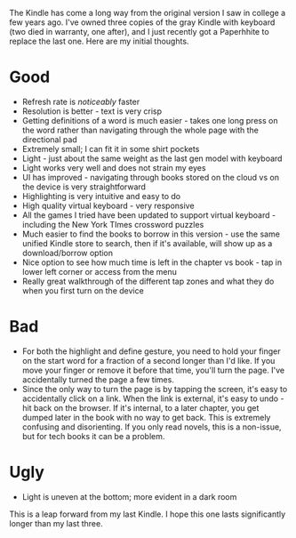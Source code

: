 The Kindle has come a long way from the original version I saw in college a few years ago. I've owned three copies of the gray Kindle with keyboard (two died in warranty, one after), and I just recently got a Paperhhite to replace the last one. Here are my initial thoughts.

# Good
* Refresh rate is *noticeably* faster
* Resolution is better - text is very crisp
* Getting definitions of a word is much easier - takes one long press on the word rather than navigating through the whole page with the directional pad
* Extremely small; I can fit it in some shirt pockets
* Light - just about the same weight as the last gen model with keyboard
* Light works very well and does not strain my eyes
* UI has improved - navigating through books stored on the cloud vs on the device is very straightforward
* Highlighting is very intuitive and easy to do
* High quality virtual keyboard - very responsive
* All the games I tried have been updated to support virtual keyboard - including the New York TImes crossword puzzles
* Much easier to find the books to borrow in this version - use the same unified Kindle store to search, then if it's available, will show up as a download/borrow option
* Nice option to see how much time is left in the chapter vs book - tap in lower left corner or access from the menu
* Really great walkthrough of the different tap zones and what they do when you first turn on the device


# Bad
* For both the highlight and define gesture, you need to hold your finger on the start word for a fraction of a second longer than I'd like. If you move your finger or remove it before that time, you'll turn the page. I've accidentally turned the page a few times.
* Since the only way to turn the page is by tapping the screen, it's easy to accidentally click on a link. When the link is external, it's easy to undo - hit back on the browser. If it's internal, to a later chapter, you get dumped later in the book with no way to get back. This is extremely confusing and disorienting. If you only read novels, this is a non-issue, but for tech books it can be a problem.


# Ugly
* Light is uneven at the bottom; more evident in a dark room


This is a leap forward from my last Kindle. I hope this one lasts significantly longer than my last three.